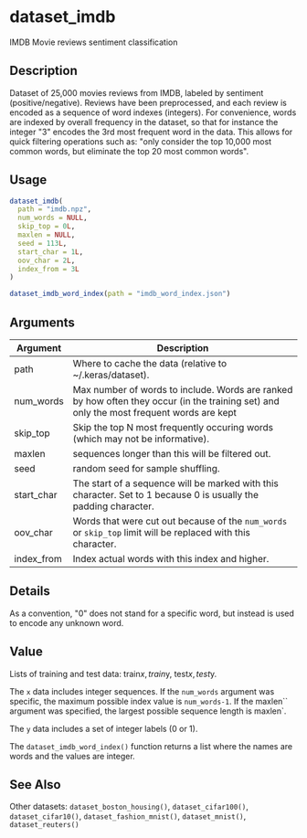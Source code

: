 # dataset_imdb


IMDB Movie reviews sentiment classification




## Description

Dataset of 25,000 movies reviews from IMDB, labeled by sentiment
(positive/negative). Reviews have been preprocessed, and each review is
encoded as a sequence of word indexes (integers). For convenience, words are
indexed by overall frequency in the dataset, so that for instance the integer
"3" encodes the 3rd most frequent word in the data. This allows for quick
filtering operations such as: "only consider the top 10,000 most common
words, but eliminate the top 20 most common words".





## Usage
```r
dataset_imdb(
  path = "imdb.npz",
  num_words = NULL,
  skip_top = 0L,
  maxlen = NULL,
  seed = 113L,
  start_char = 1L,
  oov_char = 2L,
  index_from = 3L
)

dataset_imdb_word_index(path = "imdb_word_index.json")
```




## Arguments


Argument      |Description
------------- |----------------
path | Where to cache the data (relative to ~/.keras/dataset).
num_words | Max number of words to include. Words are ranked by how often they occur (in the training set) and only the most frequent words are kept
skip_top | Skip the top N most frequently occuring words (which may not be informative).
maxlen | sequences longer than this will be filtered out.
seed | random seed for sample shuffling.
start_char | The start of a sequence will be marked with this character. Set to 1 because 0 is usually the padding character.
oov_char | Words that were cut out because of the ``num_words`` or ``skip_top`` limit will be replaced with this character.
index_from | Index actual words with this index and higher.




## Details

As a convention, "0" does not stand for a specific word, but instead is used
to encode any unknown word.





## Value

Lists of training and test data: train$x, train$y, test$x, test$y.

The ``x`` data includes integer sequences. If the ``num_words`` argument was
specific, the maximum possible index value is ``num_words-1``. If the
maxlen`` argument was specified, the largest possible sequence length is maxlen`.

The ``y`` data includes a set of integer labels (0 or 1).

The ``dataset_imdb_word_index()`` function returns a list where the
names are words and the values are integer.






## See Also

Other datasets: 
`dataset_boston_housing()`,
`dataset_cifar100()`,
`dataset_cifar10()`,
`dataset_fashion_mnist()`,
`dataset_mnist()`,
`dataset_reuters()`



